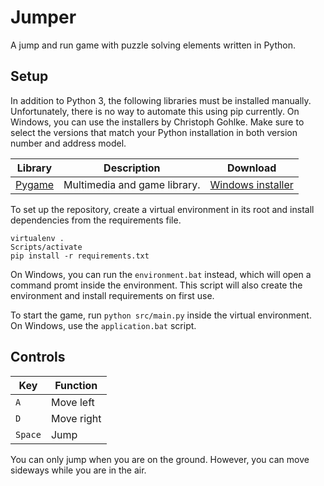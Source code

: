 Jumper
======

A jump and run game with puzzle solving elements written in Python.

Setup
-----

In addition to Python 3, the following libraries must be installed manually.
Unfortunately, there is no way to automate this using pip currently. On
Windows, you can use the installers by Christoph Gohlke. Make sure to select
the versions that match your Python installation in both version number and
address model.

Library     | Description                  | Download
----------- | ---------------------------- | ----------------------
[Pygame][1] | Multimedia and game library. | [Windows installer][2]

[1]: http://www.pygame.org/
[2]: http://www.lfd.uci.edu/~gohlke/pythonlibs/#pygame

To set up the repository, create a virtual environment in its root and install
dependencies from the requirements file.

    virtualenv .
    Scripts/activate
    pip install -r requirements.txt

On Windows, you can run the `environment.bat` instead, which will open a
command promt inside the environment. This script will also create the
environment and install requirements on first use.

To start the game, run `python src/main.py` inside the virtual environment. On
Windows, use the `application.bat` script.

Controls
--------

Key     | Function
------- | ----------
`A`     | Move left
`D`     | Move right
`Space` | Jump

You can only jump when you are on the ground. However, you can move sideways
while you are in the air.
